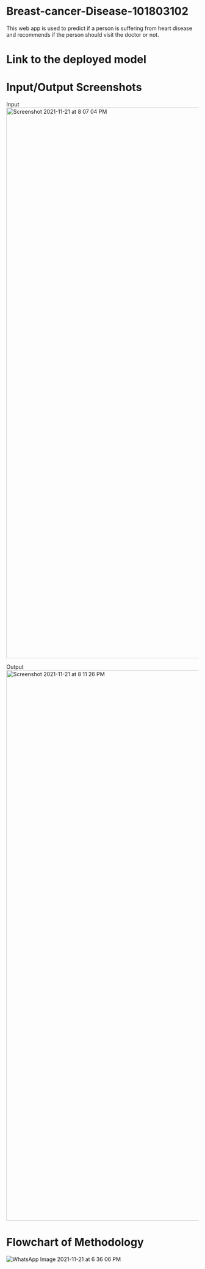 # Breast-cancer-Disease-101803102

This web app is used to predict if a person is suffering from heart disease and recommends if the person should visit the doctor or not.

# Link to the deployed model



# Input/Output Screenshots

Input 
<img width="1440" alt="Screenshot 2021-11-21 at 8 07 04 PM" src="https://user-images.githubusercontent.com/90909588/142766467-4147f0fc-bd35-466c-9c35-4c1d292be53c.png">


Output 
<img width="1440" alt="Screenshot 2021-11-21 at 8 11 26 PM" src="https://user-images.githubusercontent.com/90909588/142766464-1ec05af2-67ac-4a5b-a946-cc25c99f8d85.png">

# Flowchart of Methodology
![WhatsApp Image 2021-11-21 at 6 36 06 PM](https://user-images.githubusercontent.com/90909588/142766514-979b9946-636c-49d1-8bf3-87841a18367e.jpeg)


